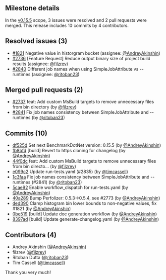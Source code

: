 ## Milestone details

In the [v0.15.5](https://github.com/dotnet/BenchmarkDotNet/issues?q=milestone:v0.15.5) scope, 
3 issues were resolved and 2 pull requests were merged.
This release includes 10 commits by 4 contributors.

## Resolved issues (3)

* [#1821](https://github.com/dotnet/BenchmarkDotNet/issues/1821) Negative value in historgram bucket (assignee: [@AndreyAkinshin](https://github.com/AndreyAkinshin))
* [#2736](https://github.com/dotnet/BenchmarkDotNet/issues/2736) [Feature Request] Reduce output binary size of project build results (assignee: [@filzrev](https://github.com/filzrev))
* [#2840](https://github.com/dotnet/BenchmarkDotNet/issues/2840) Different job names when using SimpleJobAttribute vs --runtimes (assignee: [@ritoban23](https://github.com/ritoban23))

## Merged pull requests (2)

* [#2737](https://github.com/dotnet/BenchmarkDotNet/pull/2737) feat: Add custom MsBuild targets to remove unnecessary files from bin directory (by [@filzrev](https://github.com/filzrev))
* [#2841](https://github.com/dotnet/BenchmarkDotNet/pull/2841) Fix job names consistency between SimpleJobAttribute and --runtimes (by [@ritoban23](https://github.com/ritoban23))

## Commits (10)

* [df525d](https://github.com/dotnet/BenchmarkDotNet/commit/df525dbfd5f205c741da93a307d2fafc368a65f3) Set next BenchmarkDotNet version: 0.15.5 (by [@AndreyAkinshin](https://github.com/AndreyAkinshin))
* [fb8bfd](https://github.com/dotnet/BenchmarkDotNet/commit/fb8bfd9ad0f7249475e87f5161b4169eb16ff0bc) [build] Revert to https cloning for changelog (by [@AndreyAkinshin](https://github.com/AndreyAkinshin))
* [44f0dc](https://github.com/dotnet/BenchmarkDotNet/commit/44f0dc4dcbd430ed52c4a692ef2ba5a2eb6e1894) feat: Add custom MsBuild targets to remove unnecessary files from bin directo... (by [@filzrev](https://github.com/filzrev))
* [e099c2](https://github.com/dotnet/BenchmarkDotNet/commit/e099c2eb0cb9fb49f8c2e9d1f9d94cb5e8affb4b) Update run-tests.yaml (#2835) (by [@timcassell](https://github.com/timcassell))
* [1c3faa](https://github.com/dotnet/BenchmarkDotNet/commit/1c3faa21ab9aac8aab277e1fd19e151768c57cba) Fix job names consistency between SimpleJobAttribute and --runtimes (#2841) (by [@ritoban23](https://github.com/ritoban23))
* [5cae92](https://github.com/dotnet/BenchmarkDotNet/commit/5cae925c0374dae3eb671fe9dec9818fd62cc3db) Enable workflow_dispatch for run-tests.yaml (by [@AndreyAkinshin](https://github.com/AndreyAkinshin))
* [40a289](https://github.com/dotnet/BenchmarkDotNet/commit/40a28961766174c9eb4791794b30e762a53828fb) Bump Perfolizer: 0.5.3->0.5.4, see #2773 (by [@AndreyAkinshin](https://github.com/AndreyAkinshin))
* [ded390](https://github.com/dotnet/BenchmarkDotNet/commit/ded3900937d896a9892363f2d38aba6218d2d855) Clamp histogram bin lower bounds to non-negative values, fix #1821 (by [@AndreyAkinshin](https://github.com/AndreyAkinshin))
* [0be519](https://github.com/dotnet/BenchmarkDotNet/commit/0be519c2dc16dd979decb0e96a8770f97f114e8c) [build] Update doc generation workflow (by [@AndreyAkinshin](https://github.com/AndreyAkinshin))
* [8397ad](https://github.com/dotnet/BenchmarkDotNet/commit/8397ad0c90a344c6773ef8c8329915ac47a6f77e) [build] Update generate-changelog.yaml (by [@AndreyAkinshin](https://github.com/AndreyAkinshin))

## Contributors (4)

* Andrey Akinshin ([@AndreyAkinshin](https://github.com/AndreyAkinshin))
* filzrev ([@filzrev](https://github.com/filzrev))
* Ritoban Dutta ([@ritoban23](https://github.com/ritoban23))
* Tim Cassell ([@timcassell](https://github.com/timcassell))

Thank you very much!

